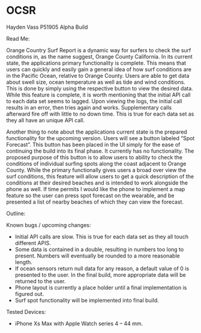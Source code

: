# OCSR
Hayden Vass
P51905
Alpha Build

Read Me:

Orange Country Surf Report is a dynamic way for surfers to check the surf conditions in, as the name suggest, Orange County California. In its current state, the applications primary functionality is complete. This means that users can quickly and easily gain a general idea of how surf conditions are in the Pacific Ocean, relative to Orange County. Users are able to get data about swell size, ocean temperature as well as tide and wind conditions. This is done by simply using the respective button to view the desired data. While this feature is complete, it is worth mentioning that the initial API call to each data set seems to lagged. Upon viewing the logs, the initial call results in an error, then tries again and works. Supplementary calls afterward fire off with little to no down time. This is true for each data set as they all have an unique API call. 

Another thing to note about the applications current state is the prepared functionality for the upcoming version. Users will see a button labeled “Spot Forecast”. This button has been placed in the UI simply for the ease of continuing the build into its final phase. It currently has no functionality. The proposed purpose of this button is to allow users to ability to check the conditions of individual surfing spots along the coast adjacent to Orange County. While the primary functionally gives users a broad over view the surf conditions, this feature will allow users to get a quick description of the conditions at their desired beaches and is intended to work alongside the phone as well.  If time permits I would like the phone to implement a map feature so the user can press spot forecast on the wearable, and be presented a list of nearby beaches of which they can view the forecast. 

Outline:

Known bugs / upcoming changes:
-	Initial API calls are slow. This is true for each data set as they all touch different APIS.
-	Some data is contained in a double, resulting in numbers too long to present. Numbers will eventually be rounded to a more reasonable length.
-	If ocean sensors return null data for any reason, a default value of 0 is presented to the user. In the final build, more appropriate data will be returned to the user. 
-	Phone layout is currently a place holder until a final implementation is figured out. 
-	Surf spot functionality will be implemented into final build.

Tested Devices: 

-	iPhone Xs Max with Apple Watch series 4 – 44 mm.


